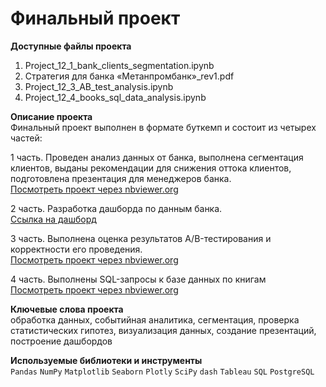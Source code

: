 # Финальный проект

**Доступные файлы проекта**  
1. Project_12_1_bank_clients_segmentation.ipynb
2. Cтратегия для банка «Метанпромбанк»_rev1.pdf
3. Project_12_3_AB_test_analysis.ipynb
4. Project_12_4_books_sql_data_analysis.ipynb

**Описание проекта**  
Финальный проект выполнен в формате буткемп и состоит из четырех частей:

1 часть. Проведен анализ данных от банка, выполнена сегментация клиентов, выданы рекомендации для снижения оттока клиентов, подготовлена презентация для менеджеров банка.  
[Посмотреть проект через nbviewer.org](https://nbviewer.org/github/Alexurm/da48_IlyinAV/blob/main/12.%20%D0%A4%D0%B8%D0%BD%D0%B0%D0%BB%D1%8C%D0%BD%D1%8B%D0%B9%20%D0%BF%D1%80%D0%BE%D0%B5%D0%BA%D1%82/Project_12_1_bank_clients_segmentation.ipynb)


2 часть. Разработка дашборда по данным банка.  
[Ссылка на дашборд](https://public.tableau.com/app/profile/alexander5368/viz/_16662539778060/Dashboard1)

3 часть. Выполнена оценка результатов A/B-тестирования и корректности его проведения.  
[Посмотреть проект через nbviewer.org](https://nbviewer.org/github/Alexurm/da48_IlyinAV/blob/main/12.%20%D0%A4%D0%B8%D0%BD%D0%B0%D0%BB%D1%8C%D0%BD%D1%8B%D0%B9%20%D0%BF%D1%80%D0%BE%D0%B5%D0%BA%D1%82/Project_12_3_AB_test_analysis.ipynb)

4 часть. Выполнены SQL-запросы к базе данных по книгам  
[Посмотреть проект через nbviewer.org](https://nbviewer.org/github/Alexurm/da48_IlyinAV/blob/main/12.%20%D0%A4%D0%B8%D0%BD%D0%B0%D0%BB%D1%8C%D0%BD%D1%8B%D0%B9%20%D0%BF%D1%80%D0%BE%D0%B5%D0%BA%D1%82/Project_12_4_books_sql_data_analysis.ipynb)


**Ключевые слова проекта**  
обработка данных, событийная аналитика, cегментация, проверка статистических гипотез, визуализация данных, создание презентаций, построение дашбордов

**Используемые библиотеки и инструменты**  
`Pandas` `NumPy` `Matplotlib` `Seaborn` `Plotly` `SciPy` `dash` `Tableau` `SQL` `PostgreSQL`

